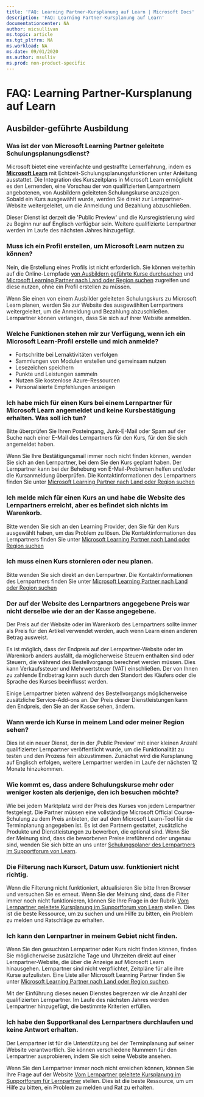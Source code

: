 ```yaml
---
title: 'FAQ: Learning Partner-Kursplanung auf Learn | Microsoft Docs'
description: 'FAQ: Learning Partner-Kursplanung auf Learn'
documentationcenter: NA 
author: micsullivan
ms.topic: article
ms.tgt_pltfrm: NA
ms.workload: NA
ms.date: 09/01/2020
ms.author: msulliv
ms.prod: non-product-specific
---
```

# FAQ: Learning Partner-Kursplanung auf Learn

## Ausbilder-geführte Ausbildung

### Was ist der von Microsoft Learning Partner geleitete Schulungsplanungsdienst?

Microsoft bietet eine vereinfachte und gestraffte Lernerfahrung, indem es [**Microsoft Learn**](/learn) mit Echtzeit-Schulungsplanungsfunktionen unter Anleitung ausstattet. Die Integration des Kurszeitplans in Microsoft Learn ermöglicht es den Lernenden, eine Vorschau der von qualifizierten Lernpartnern angebotenen, von Ausbildern geleiteten Schulungskurse anzuzeigen. Sobald ein Kurs ausgewählt wurde, werden Sie direkt zur Lernpartner-Website weitergeleitet, um die Anmeldung und Bezahlung abzuschließen.

Dieser Dienst ist derzeit die 'Public Preview' und die Kursregistrierung wird zu Beginn nur auf Englisch verfügbar sein. Weitere qualifizierte Lernpartner werden im Laufe des nächsten Jahres hinzugefügt. 

### Muss ich ein Profil erstellen, um Microsoft Learn nutzen zu können?

Nein, die Erstellung eines Profils ist nicht erforderlich. Sie können weiterhin auf die Online-Lernpfade [von Ausbildern geführte Kurse durchsuchen](/learn/certifications/courses/browse/) und [Microsoft Learning Partner nach Land oder Region suchen](/learn/certifications/partners#find-a-microsoft-learning-partner-by-country) zugreifen und diese nutzen, ohne ein Profil erstellen zu müssen.

Wenn Sie einen von einem Ausbilder geleiteten Schulungskurs zu Microsoft Learn planen, werden Sie zur Website des ausgewählten Lernpartners weitergeleitet, um die Anmeldung und Bezahlung abzuschließen. Lernpartner können verlangen, dass Sie sich auf ihrer Website anmelden. 

### Welche Funktionen stehen mir zur Verfügung, wenn ich ein Microsoft Learn-Profil erstelle und mich anmelde?

- Fortschritte bei Lernaktivitäten verfolgen 
- Sammlungen von Modulen erstellen und gemeinsam nutzen 
- Lesezeichen speichern 
- Punkte und Leistungen sammeln 
- Nutzen Sie kostenlose Azure-Ressourcen 
- Personalisierte Empfehlungen anzeigen 

### Ich habe mich für einen Kurs bei einem Lernpartner für Microsoft Learn angemeldet und keine Kursbestätigung erhalten. Was soll ich tun? 

Bitte überprüfen Sie Ihren Posteingang, Junk-E-Mail oder Spam auf der Suche nach einer E-Mail des Lernpartners für den Kurs, für den Sie sich angemeldet haben.  

Wenn Sie Ihre Bestätigungsmail immer noch nicht finden können, wenden Sie sich an den Lernpartner, bei dem Sie den Kurs geplant haben. Der Lernpartner kann bei der Behebung von E-Mail-Problemen helfen und/oder die Kursanmeldung überprüfen. Die Kontaktinformationen des Lernpartners finden Sie unter [Microsoft Learning Partner nach Land oder Region suchen](/learn/certifications/partners#find-a-microsoft-learning-partner-by-country)

### Ich melde mich für einen Kurs an und habe die Website des Lernpartners erreicht, aber es befindet sich nichts im Warenkorb.   

Bitte wenden Sie sich an den Learning Provider, den Sie für den Kurs ausgewählt haben, um das Problem zu lösen. Die Kontaktinformationen des Lernpartners finden Sie unter [Microsoft Learning Partner nach Land oder Region suchen](/learn/certifications/partners#find-a-microsoft-learning-partner-by-country)

### Ich muss einen Kurs stornieren oder neu planen.   

Bitte wenden Sie sich direkt an den Lernpartner. Die Kontaktinformationen des Lernpartners finden Sie unter [Microsoft Learning Partner nach Land oder Region suchen](/learn/certifications/partners#find-a-microsoft-learning-partner-by-country)

### Der auf der Website des Lernpartners angegebene Preis war nicht derselbe wie der an der Kasse angegebene. 

Der Preis auf der Website oder im Warenkorb des Lernpartners sollte immer als Preis für den Artikel verwendet werden, auch wenn Learn einen anderen Betrag ausweist.  

Es ist möglich, dass der Endpreis auf der Lernpartner-Website oder im Warenkorb anders ausfällt, da möglicherweise Steuern enthalten sind oder Steuern, die während des Bestellvorgangs berechnet werden müssen. Dies kann Verkaufssteuer und Mehrwertsteuer (VAT) einschließen. Der von Ihnen zu zahlende Endbetrag kann auch durch den Standort des Käufers oder die Sprache des Kurses beeinflusst werden.  

Einige Lernpartner bieten während des Bestellvorgangs möglicherweise zusätzliche Service-Add-ons an. Der Preis dieser Dienstleistungen kann den Endpreis, den Sie an der Kasse sehen, ändern.   

### Wann werde ich Kurse in meinem Land oder meiner Region sehen?  

Dies ist ein neuer Dienst, der in der ‚Public Preview' mit einer kleinen Anzahl qualifizierter Lernpartner veröffentlicht wurde, um die Funktionalität zu testen und den Prozess fein abzustimmen. Zunächst wird die Kursplanung auf Englisch erfolgen, weitere Lernpartner werden im Laufe der nächsten 12 Monate hinzukommen. 

### Wie kommt es, dass andere Schulungskurse mehr oder weniger kosten als derjenige, den ich besuchen möchte? 

Wie bei jedem Marktplatz wird der Preis des Kurses von jedem Lernpartner festgelegt. Die Partner müssen eine vollständige Microsoft Official Course-Schulung zu dem Preis anbieten, der auf dem Microsoft Learn-Tool für die Terminplanung angegeben ist. Es ist den Partnern gestattet, zusätzliche Produkte und Dienstleistungen zu bewerben, die optional sind. Wenn Sie der Meinung sind, dass die beworbenen Preise irreführend oder ungenau sind, wenden Sie sich bitte an uns unter [Schulungsplaner des Lernpartners im Supportforum von Learn](https://trainingsupport.microsoft.com/iltvilt/forum). 

### Die Filterung nach Kursort, Datum usw. funktioniert nicht richtig. 

Wenn die Filterung nicht funktioniert, aktualisieren Sie bitte Ihren Browser und versuchen Sie es erneut. Wenn Sie der Meinung sind, dass die Filter immer noch nicht funktionieren, können Sie Ihre Frage in der Rubrik [Vom Lernpartner geleitete Kursplanung im Supportforum von Learn](https://trainingsupport.microsoft.com/iltvilt/forum) stellen. Dies ist die beste Ressource, um zu suchen und um Hilfe zu bitten, ein Problem zu melden und Ratschläge zu erhalten.    
 
### Ich kann den Lernpartner in meinem Gebiet nicht finden. 

Wenn Sie den gesuchten Lernpartner oder Kurs nicht finden können, finden Sie möglicherweise zusätzliche Tage und Uhrzeiten direkt auf einer Lernpartner-Website, die über die Anzeige auf Microsoft Learn hinausgehen.  Lernpartner sind nicht verpflichtet, Zeitpläne für alle ihre Kurse aufzulisten. Eine Liste aller Microsoft Learning Partner finden Sie unter [Microsoft Learning Partner nach Land oder Region suchen](/learn/certifications/partners#find-a-microsoft-learning-partner-by-country). 

Mit der Einführung dieses neuen Dienstes begrenzen wir die Anzahl der qualifizierten Lernpartner. Im Laufe des nächsten Jahres werden Lernpartner hinzugefügt, die bestimmte Kriterien erfüllen.   

### Ich habe den Supportkanal des Lernpartners durchlaufen und keine Antwort erhalten.  

Der Lernpartner ist für die Unterstützung bei der Terminplanung auf seiner Website verantwortlich. Sie können verschiedene Nummern für den Lernpartner ausprobieren, indem Sie sich seine Website ansehen.   

Wenn Sie den Lernpartner immer noch nicht erreichen können, können Sie Ihre Frage auf der Website [Vom Lernpartner geleitete Kursplanung im Supportforum für Lernpartner](https://trainingsupport.microsoft.com/iltvilt/forum) stellen. Dies ist die beste Ressource, um um Hilfe zu bitten, ein Problem zu melden und Rat zu erhalten. 


